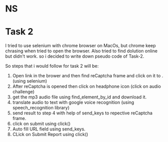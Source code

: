 # NS

# Task 2

I tried to use selenium with chrome browser on MacOs, but chrome keep chrasing when tried to open the browser. Also tried to find dolution online but didn't work. so i decided to write down pseudo code of Task-2.


So steps that i would follow for task 2 will be:

1. Open link in the brower and then find reCaptcha frame and click on it to .(using selenium)
2. After reCaptcha is opened then click on headphone icon (click on audio challenge)
3. get the mp3 audio file using find_element_by_id and download it.
4. translate audio to text with google voice recognition (using speech_recognition library)
5. send result to step 4 with help of send_keys to repective reCaptcha frame.
6. click on submit using click()
7. Auto fill URL field using send_keys.
8. CLick on Submit Report using click()
